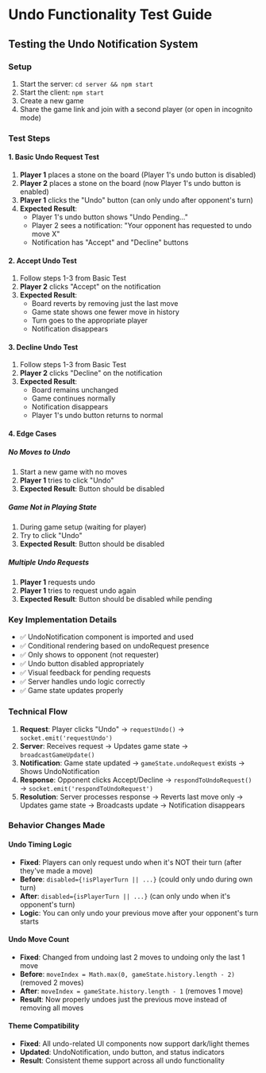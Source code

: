 # Undo Functionality Test Guide

## Testing the Undo Notification System

### Setup
1. Start the server: `cd server && npm start`
2. Start the client: `npm start`
3. Create a new game
4. Share the game link and join with a second player (or open in incognito mode)

### Test Steps

#### 1. Basic Undo Request Test
1. **Player 1** places a stone on the board (Player 1's undo button is disabled)
2. **Player 2** places a stone on the board (now Player 1's undo button is enabled)  
3. **Player 1** clicks the "Undo" button (can only undo after opponent's turn)
4. **Expected Result**: 
   - Player 1's undo button shows "Undo Pending..."
   - Player 2 sees a notification: "Your opponent has requested to undo move X"
   - Notification has "Accept" and "Decline" buttons

#### 2. Accept Undo Test
1. Follow steps 1-3 from Basic Test
2. **Player 2** clicks "Accept" on the notification
3. **Expected Result**: 
   - Board reverts by removing just the last move
   - Game state shows one fewer move in history
   - Turn goes to the appropriate player
   - Notification disappears

#### 3. Decline Undo Test
1. Follow steps 1-3 from Basic Test
2. **Player 2** clicks "Decline" on the notification
3. **Expected Result**: 
   - Board remains unchanged
   - Game continues normally
   - Notification disappears
   - Player 1's undo button returns to normal

#### 4. Edge Cases

##### No Moves to Undo
1. Start a new game with no moves
2. **Player 1** tries to click "Undo"
3. **Expected Result**: Button should be disabled

##### Game Not in Playing State
1. During game setup (waiting for player)
2. Try to click "Undo"
3. **Expected Result**: Button should be disabled

##### Multiple Undo Requests
1. **Player 1** requests undo
2. **Player 1** tries to request undo again
3. **Expected Result**: Button should be disabled while pending

### Key Implementation Details

- ✅ UndoNotification component is imported and used
- ✅ Conditional rendering based on undoRequest presence
- ✅ Only shows to opponent (not requester)
- ✅ Undo button disabled appropriately
- ✅ Visual feedback for pending requests
- ✅ Server handles undo logic correctly
- ✅ Game state updates properly

### Technical Flow

1. **Request**: Player clicks "Undo" → `requestUndo()` → `socket.emit('requestUndo')`
2. **Server**: Receives request → Updates game state → `broadcastGameUpdate()`
3. **Notification**: Game state updated → `gameState.undoRequest` exists → Shows UndoNotification
4. **Response**: Opponent clicks Accept/Decline → `respondToUndoRequest()` → `socket.emit('respondToUndoRequest')`
5. **Resolution**: Server processes response → Reverts last move only → Updates game state → Broadcasts update → Notification disappears

### Behavior Changes Made

#### Undo Timing Logic
- **Fixed**: Players can only request undo when it's NOT their turn (after they've made a move)
- **Before**: `disabled={!isPlayerTurn || ...}` (could only undo during own turn)
- **After**: `disabled={isPlayerTurn || ...}` (can only undo when it's opponent's turn)
- **Logic**: You can only undo your previous move after your opponent's turn starts

#### Undo Move Count
- **Fixed**: Changed from undoing last 2 moves to undoing only the last 1 move
- **Before**: `moveIndex = Math.max(0, gameState.history.length - 2)` (removed 2 moves)
- **After**: `moveIndex = gameState.history.length - 1` (removes 1 move)
- **Result**: Now properly undoes just the previous move instead of removing all moves

#### Theme Compatibility
- **Fixed**: All undo-related UI components now support dark/light themes
- **Updated**: UndoNotification, undo button, and status indicators
- **Result**: Consistent theme support across all undo functionality 